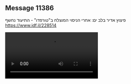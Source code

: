## Message 11386

פיצוץ אדיר בלב ים:
אחרי הניסוי המוצלח ב"טורפדו" - התיעוד נחשף
https://www.idf.il/228514

![Video](11386/11386_media.mp4)
